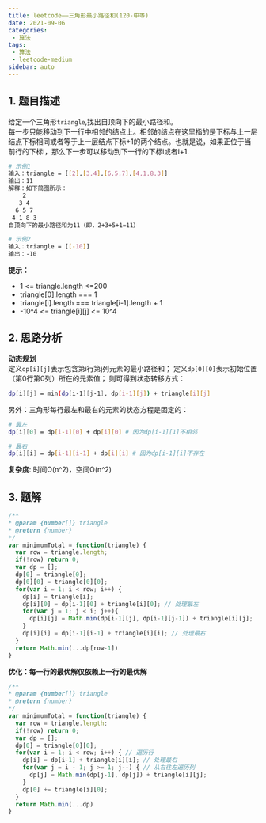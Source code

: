 ```yaml
---
title: leetcode——三角形最小路径和(120-中等)
date: 2021-09-06
categories:
 - 算法
tags:
 - 算法
 - leetcode-medium
sidebar: auto
--- 
```


## 1. 题目描述
给定一个三角形`triangle`,找出自顶向下的最小路径和。  
每一步只能移动到下一行中相邻的结点上。相邻的结点在这里指的是下标与上一层结点下标相同或者等于上一层结点下标+1的两个结点。也就是说，如果正位于当前行的下标i，那么下一步可以移动到下一行的下标i或者i+1.

```bash
# 示例1
输入：triangle = [[2],[3,4],[6,5,7],[4,1,8,3]]
输出：11
解释：如下简图所示：
    2
   3 4
  6 5 7
 4 1 8 3
自顶向下的最小路径和为11（即，2+3+5+1=11）

# 示例2
输入：triangle = [[-10]]
输出：-10
```  

**提示：**  
- 1 <= triangle.length <=200
- triangle[0].length === 1
- triangle[i].length === triangle[i-1].length + 1
- -10^4 <= triangle[i][j] <= 10^4

## 2. 思路分析
**动态规划**  
定义`dp[i][j]`表示包含第i行第j列元素的最小路径和；
定义`dp[0][0]`表示初始位置（第0行第0列）所在的元素值；
则可得到状态转移方式：
```bash
dp[i][j] = min(dp[i-1][j-1], dp[i-1][j]) + triangle[i][j]
```
另外：三角形每行最左和最右的元素的状态方程是固定的： 
```bash
# 最左
dp[i][0] = dp[i-1][0] + dp[i][0] # 因为dp[i-1][1]不相邻

# 最右
dp[i][i] = dp[i-1][i-1] + dp[i][i] # 因为dp[i-1][i]不存在
```  
**复杂度**: 时间O(n^2)，空间O(n^2)

## 3. 题解
```js
/**
* @param {number[]} triangle
* @return {number}
*/
var minimumTotal = function(triangle) {
  var row = triangle.length;
  if(!row) return 0;
  var dp = [];
  dp[0] = triangle[0];
  dp[0][0] = triangle[0][0];
  for(var i = 1; i < row; i++) {
    dp[i] = triangle[i];
    dp[i][0] = dp[i-1][0] + triangle[i][0]; // 处理最左
    for(var j = 1; j < i; j++){
      dp[i][j] = Math.min(dp[i-1][j], dp[i-1][j-1]) + triangle[i][j];
    }
    dp[i][i] = dp[i-1][i-1] + triangle[i][i]; // 处理最右
  }
  return Math.min(...dp[row-1])
}
```

**优化：每一行的最优解仅依赖上一行的最优解**
```js
/**
* @param {number[]} triangle
* @return {number}
*/
var minimumTotal = function(triangle) {
  var row = triangle.length;
  if(!row) return 0;
  var dp = [];
  dp[0] = triangle[0][0];
  for(var i = 1; i < row; i++) { // 遍历行
    dp[i] = dp[i-1] + triangle[i][i]; // 处理最右
    for(var j = i - 1; j >= 1; j--) { // 从右往左遍历列
      dp[j] = Math.min(dp[j-1], dp[j]) + triangle[i][j];
    }
    dp[0] += triangle[i][0];
  }
  return Math.min(...dp)
}
```